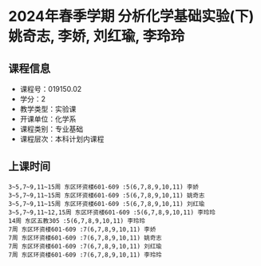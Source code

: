 # 2024年春季学期 分析化学基础实验(下) 姚奇志, 李娇, 刘红瑜, 李玲玲






## 课程信息

- 课程号：019150.02
- 学分：2
- 教学类型：实验课
- 开课单位：化学系
- 课程类别：专业基础
- 课程层次：本科计划内课程

## 上课时间

```
3~5,7~9,11~15周 东区环资楼601-609 :5(6,7,8,9,10,11) 李娇
3~5,7~9,11~15周 东区环资楼601-609 :5(6,7,8,9,10,11) 姚奇志
3~5,7~9,11~15周 东区环资楼601-609 :5(6,7,8,9,10,11) 刘红瑜
3~5,7~9,11~12,15周 东区环资楼601-609 :5(6,7,8,9,10,11) 李玲玲
14周 东区五教305 :5(6,7,8,9,10,11) 李玲玲
7周 东区环资楼601-609 :7(6,7,8,9,10,11) 李娇
7周 东区环资楼601-609 :7(6,7,8,9,10,11) 姚奇志
7周 东区环资楼601-609 :7(6,7,8,9,10,11) 刘红瑜
7周 东区环资楼601-609 :7(6,7,8,9,10,11) 李玲玲
```

